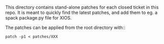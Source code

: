 This directory contains stand-alone patches for each closed ticket
in this repo. It is meant to quickly find the latest patches, and
add them to eg. a spack package.py file for XIOS.

The patches can be applied from the root directory with::

    patch -p1 < patches/XXX

